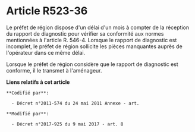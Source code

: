 # Article R523-36

Le préfet de région dispose d'un délai d'un mois à compter de la réception du rapport de diagnostic pour vérifier sa
conformité aux normes mentionnées à l'article R. 546-4. Lorsque le rapport de diagnostic est incomplet, le préfet de région
sollicite les pièces manquantes auprès de l'opérateur dans ce même délai.

Lorsque le préfet de région considère que le rapport de diagnostic est conforme, il le transmet à l'aménageur.

**Liens relatifs à cet article**

	**Codifié par**:

	  - Décret n°2011-574 du 24 mai 2011 Annexe - art.

	**Modifié par**:

	  - Décret n°2017-925 du 9 mai 2017 - art. 8
